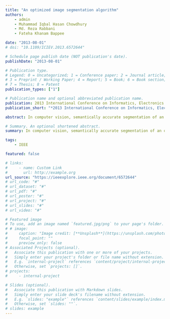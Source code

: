 ```yaml
---
title: "An optimized image segmentation algorithm"
authors:
    - admin
    - Muhammad Iqbal Hasan Chowdhury
    - Md. Reza Rabbani
    - Fateha Khanam Bappee

date: "2013-08-01"
# doi: "10.1109/ICIEV.2013.6572644"

# Schedule page publish date (NOT publication's date).
publishDate: "2013-08-01"

# Publication type.
# Legend: 0 = Uncategorized; 1 = Conference paper; 2 = Journal article;
# 3 = Preprint / Working Paper; 4 = Report; 5 = Book; 6 = Book section;
# 7 = Thesis; 8 = Patent
publication_types: ["1"]

# Publication name and optional abbreviated publication name.
publication: 2013 International Conference on Informatics, Electronics and Vision (ICIEV)
publication_short: "*2013 International Conference on Informatics, Electronics and Vision (ICIEV)*"

abstract: In computer vision, semantically accurate segmentation of an object is considered to be a critical problem. The different looking fragments of the same object impose the main challenge of producing a good segmentation. This leads to consider the high-level semantics of an image as well as the low-level visual features which require computationally intensive operations. This demands to optimize the computations as much as possible in order to reduce both computational and communication complexity. This paper proposes a framework which can be used to perform segmentation for a particular object by incorporating optimization in subsequent steps. The algorithm proposes an optimized K-means algorithm for image segmentation followed by balance calculations in multiple instance learning and topological relations with relative positions to identify OOI regions. Finally, a bayesian network is incorporated to contain the learned information about the model of the OOI. The preliminary experimental results suggest a significant drop in the complexity.

# Summary. An optional shortened abstract.
summary: In computer vision, semantically accurate segmentation of an object is considered to be a critical problem. The different looking fragments of the same object impose the main challenge of producing a good segmentation. This leads to consider the high-level semantics of an image as well as the low-level visual features which require computationally intensive operations. This demands to optimize the computations as much as possible in order to reduce both computational and communication complexity. This paper proposes a framework which can be used to perform segmentation for a particular object by incorporating optimization in subsequent steps. The algorithm proposes an optimized K-means algorithm for image segmentation followed by balance calculations in multiple instance learning and topological relations with relative positions to identify OOI regions. Finally, a bayesian network is incorporated to contain the learned information about the model of the OOI. The preliminary experimental results suggest a significant drop in the complexity.

tags:
    - IEEE

featured: false

# links:
#     - name: Custom Link
#       url: http://example.org
url_source: "https://ieeexplore.ieee.org/document/6572644"
# url_code: "#"
# url_dataset: "#"
# url_pdf: "#"
# url_poster: "#"
# url_project: "#"
# url_slides: "#"
# url_video: "#"

# Featured image
# To use, add an image named `featured.jpg/png` to your page's folder.
# # image:
#     caption: "Image credit: [**Unsplash**](https://unsplash.com/photos/pLCdAaMFLTE)"
#     focal_point: ""
#     preview_only: false
# Associated Projects (optional).
#   Associate this publication with one or more of your projects.
#   Simply enter your project's folder or file name without extension.
#   E.g. `internal-project` references `content/project/internal-project/index.md`.
#   Otherwise, set `projects: []`.
# projects:
#     - internal-project

# Slides (optional).
#   Associate this publication with Markdown slides.
#   Simply enter your slide deck's filename without extension.
#   E.g. `slides: "example"` references `content/slides/example/index.md`.
#   Otherwise, set `slides: ""`.
# slides: example
---
```


<!-- {{% callout note %}}
Click the _Cite_ button above to demo the feature to enable visitors to import publication metadata into their reference management software.
{{% /callout %}}

{{% callout note %}}
Create your slides in Markdown - click the _Slides_ button to check out the example.
{{% /callout %}}

Supplementary notes can be added here, including [code, math, and images](https://wowchemy.com/docs/writing-markdown-latex/). -->
